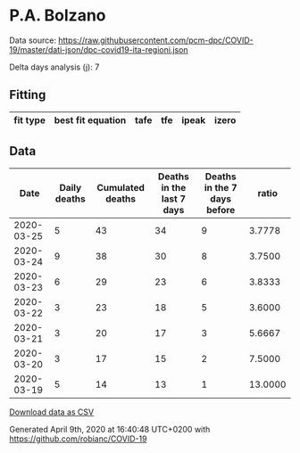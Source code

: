 # P.A. Bolzano

Data source: https://raw.githubusercontent.com/pcm-dpc/COVID-19/master/dati-json/dpc-covid19-ita-regioni.json

Delta days analysis (j): 7

## Fitting 
|fit type|best fit equation|tafe|tfe|ipeak|izero|
|-------|-----|--------|------|---|---|

## Data
|Date|Daily deaths|Cumulated deaths|Deaths in the last 7 days|Deaths in the 7 days before|ratio|
|----|----------|-----------|-------|--------------------|-----|
|2020-03-25|5|43|34|9|3.7778|
|2020-03-24|9|38|30|8|3.7500|
|2020-03-23|6|29|23|6|3.8333|
|2020-03-22|3|23|18|5|3.6000|
|2020-03-21|3|20|17|3|5.6667|
|2020-03-20|3|17|15|2|7.5000|
|2020-03-19|5|14|13|1|13.0000|

[Download data as CSV](COVID-19_p.a._bolzano_j7_2020-03-25.csv)

Generated April 9th, 2020 at 16:40:48 UTC+0200 with https://github.com/robianc/COVID-19
